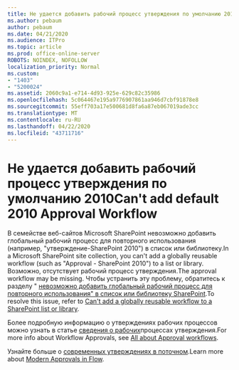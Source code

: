 ```yaml
---
title: Не удается добавить рабочий процесс утверждения по умолчанию 2010
ms.author: pebaum
author: pebaum
ms.date: 04/21/2020
ms.audience: ITPro
ms.topic: article
ms.prod: office-online-server
ROBOTS: NOINDEX, NOFOLLOW
localization_priority: Normal
ms.custom:
- "1403"
- "5200024"
ms.assetid: 2060c9a1-e714-4d93-925e-629c82c35986
ms.openlocfilehash: 5c064467e195a9776907861aa946d7cbf91878e8
ms.sourcegitcommit: 55eff703a17e500681d8fa6a87eb067019ade3cc
ms.translationtype: MT
ms.contentlocale: ru-RU
ms.lasthandoff: 04/22/2020
ms.locfileid: "43711716"
---
```

# <a name="cant-add-default-2010-approval-workflow"></a><span data-ttu-id="42fae-102">Не удается добавить рабочий процесс утверждения по умолчанию 2010</span><span class="sxs-lookup"><span data-stu-id="42fae-102">Can't add default 2010 Approval Workflow</span></span>

<span data-ttu-id="42fae-103">В семействе веб-сайтов Microsoft SharePoint невозможно добавить глобальный рабочий процесс для повторного использования (например, "утверждение-SharePoint 2010") в список или библиотеку.</span><span class="sxs-lookup"><span data-stu-id="42fae-103">In a Microsoft SharePoint site collection, you can't add a globally reusable workflow (such as "Approval - SharePoint 2010") to a list or library.</span></span> <span data-ttu-id="42fae-104">Возможно, отсутствует рабочий процесс утверждения.</span><span class="sxs-lookup"><span data-stu-id="42fae-104">The approval workflow may be missing.</span></span> <span data-ttu-id="42fae-105">Чтобы устранить эту проблему, обратитесь к разделу " [невозможно добавить глобальный рабочий процесс для повторного использования" в список или библиотеку SharePoint](https://support.microsoft.com/help/4467263/sharepoint-designer-2013-shows-empty-wfpub-library).</span><span class="sxs-lookup"><span data-stu-id="42fae-105">To resolve this issue, refer to [Can't add a globally reusable workflow to a SharePoint list or library](https://support.microsoft.com/help/4467263/sharepoint-designer-2013-shows-empty-wfpub-library).</span></span>

<span data-ttu-id="42fae-106">Более подробную информацию о утверждениях рабочих процессов можно узнать в статье [сведения о рабочих](https://support.office.com/article/All-about-Approval-workflows-078C5A89-821F-44A9-9530-40BB34F9F742)процессах утверждения.</span><span class="sxs-lookup"><span data-stu-id="42fae-106">For more info about Workflow Approvals, see [All about Approval workflows](https://support.office.com/article/All-about-Approval-workflows-078C5A89-821F-44A9-9530-40BB34F9F742).</span></span> 
 
<span data-ttu-id="42fae-107">Узнайте больше о [современных утверждениях в поточном](https://flow.microsoft.com/blog/introducing-modern-approvals).</span><span class="sxs-lookup"><span data-stu-id="42fae-107">Learn more about [Modern Approvals in Flow](https://flow.microsoft.com/blog/introducing-modern-approvals).</span></span> 
  